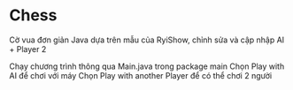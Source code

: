 # Chess
Cờ vua đơn giản Java dựa trên mẫu của RyiShow, chỉnh sửa và cập nhập AI + Player 2

Chạy chương trình thông qua Main.java trong package main
Chọn Play with AI để chơi với máy
Chọn Play with another Player để có thể chơi 2 người
